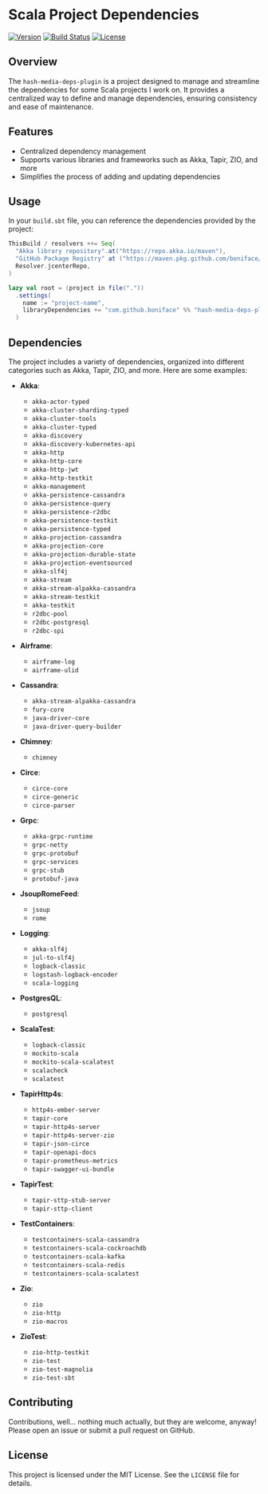 # Scala Project Dependencies

[![Version](https://img.shields.io/github/v/release/boniface/hash-media-deps-plugin)](https://github.com/boniface/hash-media-deps-plugin/releases)
[![Build Status](https://img.shields.io/github/actions/workflow/status/boniface/hash-media-deps-plugin/build.yml)](https://github.com/boniface/hash-media-deps-plugin/actions)
[![License](https://img.shields.io/github/license/boniface/hash-media-deps-plugin)](LICENSE)



## Overview

The `hash-media-deps-plugin` is a project  designed to manage and streamline the dependencies 
for some Scala projects I work on. It provides a centralized way to define and manage dependencies, 
ensuring consistency and ease of maintenance.

## Features

- Centralized dependency management
- Supports various libraries and frameworks such as Akka, Tapir, ZIO, and more
- Simplifies the process of adding and updating dependencies


## Usage

In your `build.sbt` file, you can reference the dependencies provided by the project:

```scala
ThisBuild / resolvers ++= Seq(
  "Akka library repository".at("https://repo.akka.io/maven"),
  "GitHub Package Registry" at ("https://maven.pkg.github.com/boniface/hash-media-deps-plugin"),
  Resolver.jcenterRepo,
)

lazy val root = (project in file("."))
  .settings(
    name := "project-name",
    libraryDependencies += "com.github.boniface" %% "hash-media-deps-plugin" % "x.y.z",
  )
```

## Dependencies

The project  includes a variety of dependencies, organized into different categories such as Akka, Tapir, ZIO, and more. Here are some examples:

- **Akka**:
  - `akka-actor-typed`
  - `akka-cluster-sharding-typed`
  - `akka-cluster-tools`
  - `akka-cluster-typed`
  - `akka-discovery`
  - `akka-discovery-kubernetes-api`
  - `akka-http`
  - `akka-http-core`
  - `akka-http-jwt`
  - `akka-http-testkit`
  - `akka-management`
  - `akka-persistence-cassandra`
  - `akka-persistence-query`
  - `akka-persistence-r2dbc`
  - `akka-persistence-testkit`
  - `akka-persistence-typed`
  - `akka-projection-cassandra`
  - `akka-projection-core`
  - `akka-projection-durable-state`
  - `akka-projection-eventsourced`
  - `akka-slf4j`
  - `akka-stream`
  - `akka-stream-alpakka-cassandra`
  - `akka-stream-testkit`
  - `akka-testkit`
  - `r2dbc-pool`
  - `r2dbc-postgresql`
  - `r2dbc-spi`

- **Airframe**:
  - `airframe-log`
  - `airframe-ulid`

- **Cassandra**:
  - `akka-stream-alpakka-cassandra`
  - `fury-core`
  - `java-driver-core`
  - `java-driver-query-builder`

- **Chimney**:
  - `chimney`

- **Circe**:
  - `circe-core`
  - `circe-generic`
  - `circe-parser`

- **Grpc**:
  - `akka-grpc-runtime`
  - `grpc-netty`
  - `grpc-protobuf`
  - `grpc-services`
  - `grpc-stub`
  - `protobuf-java`

- **JsoupRomeFeed**:
  - `jsoup`
  - `rome`

- **Logging**:
  - `akka-slf4j`
  - `jul-to-slf4j`
  - `logback-classic`
  - `logstash-logback-encoder`
  - `scala-logging`

- **PostgresQL**:
  - `postgresql`

- **ScalaTest**:
  - `logback-classic`
  - `mockito-scala`
  - `mockito-scala-scalatest`
  - `scalacheck`
  - `scalatest`

- **TapirHttp4s**:
  - `http4s-ember-server`
  - `tapir-core`
  - `tapir-http4s-server`
  - `tapir-http4s-server-zio`
  - `tapir-json-circe`
  - `tapir-openapi-docs`
  - `tapir-prometheus-metrics`
  - `tapir-swagger-ui-bundle`

- **TapirTest**:
  - `tapir-sttp-stub-server`
  - `tapir-sttp-client`

- **TestContainers**:
  - `testcontainers-scala-cassandra`
  - `testcontainers-scala-cockroachdb`
  - `testcontainers-scala-kafka`
  - `testcontainers-scala-redis`
  - `testcontainers-scala-scalatest`

- **Zio**:
  - `zio`
  - `zio-http`
  - `zio-macros`

- **ZioTest**:
  - `zio-http-testkit`
  - `zio-test`
  - `zio-test-magnolia`
  - `zio-test-sbt`

## Contributing

Contributions, well... nothing much actually, but they are welcome, anyway! Please open an issue or submit a pull request on GitHub.

## License

This project is licensed under the MIT License. See the `LICENSE` file for details.
```